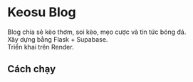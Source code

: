 # Keosu Blog

Blog chia sẻ kèo thơm, soi kèo, mẹo cược và tin tức bóng đá.  
Xây dựng bằng Flask + Supabase.  
Triển khai trên Render.

## Cách chạy
